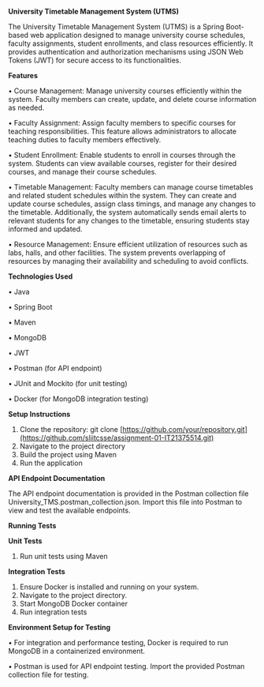 **University Timetable Management System (UTMS)**

The University Timetable Management System (UTMS) is a Spring Boot-based web application designed to manage university course schedules, faculty assignments, student enrollments, and class resources efficiently. It provides authentication and authorization mechanisms using JSON Web Tokens (JWT) for secure access to its functionalities.

**Features**

•	Course Management: Manage university courses efficiently within the system. Faculty members can create, update, and delete course information as needed.

•	Faculty Assignment: Assign faculty members to specific courses for teaching responsibilities. This feature allows administrators to allocate teaching duties to faculty members effectively.

•	Student Enrollment: Enable students to enroll in courses through the system. Students can view available courses, register for their desired courses, and manage their course schedules.

•	Timetable Management: Faculty members can manage course timetables and related student schedules within the system. They can create and update course schedules, assign class timings, and manage any changes to the timetable. Additionally, the system automatically sends email alerts to relevant students for any changes to the timetable, ensuring students stay informed and updated.

•	Resource Management: Ensure efficient utilization of resources such as labs, halls, and other facilities. The system prevents overlapping of resources by managing their availability and scheduling to avoid conflicts.

**Technologies Used**

•	Java

•	Spring Boot

•	Maven

•	MongoDB

•	JWT

•	Postman (for API endpoint)

•	JUnit and Mockito (for unit testing)

•	Docker (for MongoDB integration testing)

**Setup Instructions**

1.	Clone the repository: git clone [https://github.com/your/repository.git](https://github.com/sliitcsse/assignment-01-IT21375514.git)
2.	Navigate to the project directory
3.	Build the project using Maven
4.	Run the application
   
**API Endpoint Documentation**

The API endpoint documentation is provided in the Postman collection file University_TMS.postman_collection.json. Import this file into Postman to view and test the available endpoints.

**Running Tests**

**Unit Tests**
1.	Run unit tests using Maven

**Integration Tests**
1.	Ensure Docker is installed and running on your system.
2.	Navigate to the project directory.
3.	Start MongoDB Docker container
4.	Run integration tests
   
**Environment Setup for Testing**

•	For integration and performance testing, Docker is required to run MongoDB in a containerized environment.

•	Postman is used for API endpoint testing. Import the provided Postman collection file for testing.

